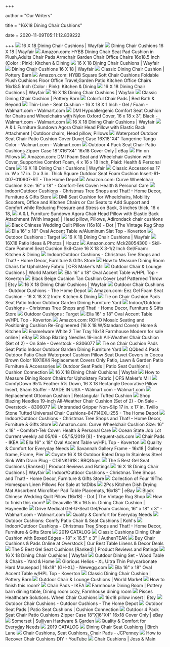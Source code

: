 +++
        
author = "Our Writers"
        
title = "16X18 Dining Chair Cushions"
        
date = 2020-11-09T05:11:12.839222
        
+++
[ ![](https://secure.img1-fg.wfcdn.com/im/27874167/resize-h160-w160%5Ecompr-r85/1080/10801970/Aeroome+Indoor/Outdoor+Dining+Chair+Cushion+%2528Set+of+2%2529.jpg)](https://secure.img1-fg.wfcdn.com/im/27874167/resize-h160-w160%5Ecompr-r85/1080/10801970/Aeroome+Indoor/Outdoor+Dining+Chair+Cushion+%2528Set+of+2%2529.jpg) 16 X 18 Dining Chair Cushions | Wayfair
[ ![](https://secure.img1-fg.wfcdn.com/im/75185949/resize-h310-w310%5Ecompr-r85/8829/88292689/trellis-non-slip-indoor-dining-chair-cushion-set-of-2.jpg)](https://secure.img1-fg.wfcdn.com/im/75185949/resize-h310-w310%5Ecompr-r85/8829/88292689/trellis-non-slip-indoor-dining-chair-cushion-set-of-2.jpg) Dining Chair Cushions 16 X 18 | Wayfair
[ ![](https://images-na.ssl-images-amazon.com/images/I/71DxtdlAjvL._AC_SX522_.jpg)](https://images-na.ssl-images-amazon.com/images/I/71DxtdlAjvL._AC_SX522_.jpg) Amazon.com: HYBB Dining Chair Seat Pad Cushion in Plush,Adults Chair Pads  Armchair Garden Chair Office Chairs 16x18.5 Inch (Color : Pink): Kitchen &  Dining
[ ![](https://secure.img1-fg.wfcdn.com/im/34513965/resize-h160-w160%5Ecompr-r85/1169/116920676/Mccay+Outdoor+Dining+Chair+Cushion+%2528Set+of+2%2529.jpg)](https://secure.img1-fg.wfcdn.com/im/34513965/resize-h160-w160%5Ecompr-r85/1169/116920676/Mccay+Outdoor+Dining+Chair+Cushion+%2528Set+of+2%2529.jpg) 16 X 18 Dining Chair Cushions | Wayfair
[ ![](https://secure.img1-fg.wfcdn.com/im/78041385/resize-h310-w310%5Ecompr-r85/1247/124751462/buffalo-indoor-dining-chair-cushion-set-of-6.jpg)](https://secure.img1-fg.wfcdn.com/im/78041385/resize-h310-w310%5Ecompr-r85/1247/124751462/buffalo-indoor-dining-chair-cushion-set-of-6.jpg) Dining Chair Cushions 16 X 18 | Wayfair
[ ![](https://assets.pbimgs.com/pbimgs/rk/images/dp/wcm/202034/0654/classic-dining-chair-cushion-c.jpg)](https://assets.pbimgs.com/pbimgs/rk/images/dp/wcm/202034/0654/classic-dining-chair-cushion-c.jpg) Classic Dining Chair Cushion | Pottery Barn
[ ![](https://images-na.ssl-images-amazon.com/images/I/71NDGSPTHPL._AC_SX522_.jpg)](https://images-na.ssl-images-amazon.com/images/I/71NDGSPTHPL._AC_SX522_.jpg) Amazon.com: HYBB Square Soft Chair Cushions Foldable Plush Cushions Floor  Office Travel,Garden Patio Kitchen Office Chairs 16x18.5 Inch (Color :  Pink): Kitchen & Dining
[ ![](https://secure.img1-fg.wfcdn.com/im/32482024/resize-h310-w310%5Ecompr-r85/6825/68257180/premium-indooroutdoor-dining-chair-cushion-set-of-2.jpg)](https://secure.img1-fg.wfcdn.com/im/32482024/resize-h310-w310%5Ecompr-r85/6825/68257180/premium-indooroutdoor-dining-chair-cushion-set-of-2.jpg) 16 X 18 Dining Chair Cushions | Wayfair
[ ![](https://secure.img1-fg.wfcdn.com/im/03761641/resize-h310-w310%5Ecompr-r85/1080/10801970/aeroome-indooroutdoor-dining-chair-cushion-set-of-2.jpg)](https://secure.img1-fg.wfcdn.com/im/03761641/resize-h310-w310%5Ecompr-r85/1080/10801970/aeroome-indooroutdoor-dining-chair-cushion-set-of-2.jpg) 16 X 18 Dining Chair Cushions | Wayfair
[ ![](https://assets.pbimgs.com/pbimgs/rk/images/dp/wcm/202034/0688/classic-dining-chair-cushion-c.jpg)](https://assets.pbimgs.com/pbimgs/rk/images/dp/wcm/202034/0688/classic-dining-chair-cushion-c.jpg) Classic Dining Chair Cushion | Pottery Barn
[ ![](https://b3h2.scene7.com/is/image/BedBathandBeyond/18414817992716p?$imagePLP$&wid=256&hei=256)](https://b3h2.scene7.com/is/image/BedBathandBeyond/18414817992716p?$imagePLP$&wid=256&hei=256) Colorful Chair Pads | Bed Bath & Beyond
[ ![](https://i5.walmartimages.com/asr/48b2e25b-d539-47ec-8dba-74c43176e516_1.4f81a36ff62db9bbf3d2ebcbe6a37e52.jpeg?odnWidth=450&odnHeight=450&odnBg=ffffff)](https://i5.walmartimages.com/asr/48b2e25b-d539-47ec-8dba-74c43176e516_1.4f81a36ff62db9bbf3d2ebcbe6a37e52.jpeg?odnWidth=450&odnHeight=450&odnBg=ffffff) Thin-Line - Seat Cushion - 16 X 18 X 1 Inch - Gel / Foam - Walmart.com -  Walmart.com
[ ![](https://i5.walmartimages.com/asr/722ddd26-ed63-4a4c-abf4-8881d914f44f_1.2a5e028ac1c9034a2a47b2872429fb3e.jpeg)](https://i5.walmartimages.com/asr/722ddd26-ed63-4a4c-abf4-8881d914f44f_1.2a5e028ac1c9034a2a47b2872429fb3e.jpeg) DMI Hypoallergenic Comfort Seat Cushion for Chairs and Wheelchairs with  Nylon Oxford Cover, 16 x 18 x 3", Black - Walmart.com - Walmart.com
[ ![](https://secure.img1-fg.wfcdn.com/im/10665871/resize-h160-w160%5Ecompr-r85/1154/115400775/Indoor+Dining+Chair+Cushion.jpg)](https://secure.img1-fg.wfcdn.com/im/10665871/resize-h160-w160%5Ecompr-r85/1154/115400775/Indoor+Dining+Chair+Cushion.jpg) 16 X 18 Dining Chair Cushions | Wayfair
[ ![](https://i.pinimg.com/originals/47/00/2c/47002c4ae222a89af2ef0437843ca537.jpg)](https://i.pinimg.com/originals/47/00/2c/47002c4ae222a89af2ef0437843ca537.jpg) A & L Furniture Sundown Agora Chair Head Pillow with Elastic Back  Attachment | Outdoor chairs, Head pillow, Pillows
[ ![](https://i5.walmartimages.com/asr/737bd0ad-6d21-4a60-8029-f91b9c6cc16f_1.90278d525df5002d1e2306c168558dae.jpeg?odnWidth=612&odnHeight=612&odnBg=ffffff)](https://i5.walmartimages.com/asr/737bd0ad-6d21-4a60-8029-f91b9c6cc16f_1.90278d525df5002d1e2306c168558dae.jpeg?odnWidth=612&odnHeight=612&odnBg=ffffff) Waterproof Outdoor Seat Chair Patio Cushion Cover Duvet Case 16X18"X4"  Tangerine Tango Color - Walmart.com - Walmart.com
[ ![](https://i.ebayimg.com/images/g/O6YAAOSwcD5c4aWc/s-l300.jpg)](https://i.ebayimg.com/images/g/O6YAAOSwcD5c4aWc/s-l300.jpg) Outdoor 4 Pack Seat Chair Patio Cushions Zipper Case 18"X16"X4" 16x18 Cover  Only | eBay
[ ![](https://i.pinimg.com/originals/3f/64/69/3f64697e6e92866c178bcc8108309fdf.jpg)](https://i.pinimg.com/originals/3f/64/69/3f64697e6e92866c178bcc8108309fdf.jpg) Pin on Pillows
[ ![](https://images-na.ssl-images-amazon.com/images/I/91fejNnKoOL._AC_SX425_.jpg)](https://images-na.ssl-images-amazon.com/images/I/91fejNnKoOL._AC_SX425_.jpg) Amazon.com: DMI Foam Seat and Wheelchair Cushion with Cover, Supportive  Comfort Foam, 4 x 16 x 18 Inch, Plaid: Health & Personal Care
[ ![](https://secure.img1-fg.wfcdn.com/im/19213392/resize-h160-w160%5Ecompr-r85/5157/51571200/Pretty+Witty+Reef+Indoor/Outdoor+Dining+Chair+Cushion+%2528Set+of+2%2529.jpg)](https://secure.img1-fg.wfcdn.com/im/19213392/resize-h160-w160%5Ecompr-r85/5157/51571200/Pretty+Witty+Reef+Indoor/Outdoor+Dining+Chair+Cushion+%2528Set+of+2%2529.jpg) 16 X 18 Dining Chair Cushions | Wayfair
[ ![](https://images.homedepot-static.com/productImages/a3ddc426-5537-4834-880e-abf1e2f6fa03/svn/classic-accessories-outdoor-dining-chair-cushions-61-007-010907-rt-77_600.jpg)](https://images.homedepot-static.com/productImages/a3ddc426-5537-4834-880e-abf1e2f6fa03/svn/classic-accessories-outdoor-dining-chair-cushions-61-007-010907-rt-77_600.jpg) Classic Accessories 17 in. W x 17 in. D x 3 in. Thick Square Outdoor Seat  Foam Cushion Insert-61-007-010907-RT - The Home Depot
[ ![](https://images-na.ssl-images-amazon.com/images/I/31mdEitJoUL._AC_SX425_.jpg)](https://images-na.ssl-images-amazon.com/images/I/31mdEitJoUL._AC_SX425_.jpg) Amazon.com: Curve Wheelchair Cushion Size: 16" x 18" - Comfort-Tek Cover:  Health & Personal Care
[ ![](https://cdn-tp3.mozu.com/24484-m1/cms/files/0f96340e-b20d-4d3e-bf24-414205f8e1af)](https://cdn-tp3.mozu.com/24484-m1/cms/files/0f96340e-b20d-4d3e-bf24-414205f8e1af) Indoor/Outdoor Cushions - Christmas Tree Shops and That! - Home Decor,  Furniture & Gifts Store
[ ![](https://i5.walmartimages.com/asr/24af7852-f6cc-4907-9c4f-a140050e142f_3.1b7a9792366a392fdb0a7515a84086ec.jpeg)](https://i5.walmartimages.com/asr/24af7852-f6cc-4907-9c4f-a140050e142f_3.1b7a9792366a392fdb0a7515a84086ec.jpeg) DMI Seat Cushion for Wheelchairs, Mobility Scooters, Office and Kitchen  Chairs or Car Seats to Add Support and Comfort while Reducing Pressure and  Stress on Back, 3 inches thick, 16 x 18,
[ ![](https://i.pinimg.com/originals/de/28/c6/de28c63eefc517c0e1189ab4087dc613.jpg)](https://i.pinimg.com/originals/de/28/c6/de28c63eefc517c0e1189ab4087dc613.jpg) A & L Furniture Sundown Agora Chair Head Pillow with Elastic Back  Attachment (With images) | Head pillow, Pillows, Adirondack chair cushions
[ ![](https://31tv5f2tcb283pr46g1bmsf3-wpengine.netdna-ssl.com/wp-content/uploads/2020/09/184A9986.jpg)](https://31tv5f2tcb283pr46g1bmsf3-wpengine.netdna-ssl.com/wp-content/uploads/2020/09/184A9986.jpg) Black Chinese Wedding Quilt Pillow (16x18) - Dot | The Vintage Rug Shop
[ ![](http://www.koverton.com/wp-content/uploads/2018/04/Ella-Side-Table-Textured-White_IMG_8094-.jpg)](http://www.koverton.com/wp-content/uploads/2018/04/Ella-Side-Table-Textured-White_IMG_8094-.jpg) Ella 16" x 18" Oval Accent Table w/Aluminum Slat Top - Koverton
[ ![](https://target.scene7.com/is/image/Target/5xtox-outdoor-cushions-QUIVER-190408-1554760729016)](https://target.scene7.com/is/image/Target/5xtox-outdoor-cushions-QUIVER-190408-1554760729016) Outdoor Cushions : Target
[ ![](https://secure.img1-fg.wfcdn.com/im/18806798/resize-h240-w240%5Ecompr-r85/5063/50634515/default_name.jpg)](https://secure.img1-fg.wfcdn.com/im/18806798/resize-h240-w240%5Ecompr-r85/5063/50634515/default_name.jpg) 16 X 18 Dining Chair Cushions | Wayfair
[ ![](https://st.hzcdn.com/fimgs/pictures/patios/peak-season-pretty-pictures-outdoor-accents-peak-season-inc-img~6e31ef540649fa04_2052-1-f937c0e-w312-h312-b0-p0.jpg)](https://st.hzcdn.com/fimgs/pictures/patios/peak-season-pretty-pictures-outdoor-accents-peak-season-inc-img~6e31ef540649fa04_2052-1-f937c0e-w312-h312-b0-p0.jpg) 16X18 Patio Ideas & Photos | Houzz
[ ![](https://images-na.ssl-images-amazon.com/images/I/61zvsUVj2gL._AC_SX522_.jpg)](https://images-na.ssl-images-amazon.com/images/I/61zvsUVj2gL._AC_SX522_.jpg) Amazon.com: Mck28054300 - Skil-Care Pommel Seat Cushion Skil-Care 16 X 18 X  3-1/2 Inch Gel/Foam: Kitchen & Dining
[ ![](https://cdn-tp3.mozu.com/24484-m1/cms/files/4a14dcac-e263-45f8-bfbe-732db4608f68)](https://cdn-tp3.mozu.com/24484-m1/cms/files/4a14dcac-e263-45f8-bfbe-732db4608f68) Indoor/Outdoor Cushions - Christmas Tree Shops and That! - Home Decor,  Furniture & Gifts Store
[ ![](https://www.onlinefabricstore.net/ofssilo/wp-content/uploads/2016/08/measuring-dining-room-chairs-for-upholstery-fabric.jpg)](https://www.onlinefabricstore.net/ofssilo/wp-content/uploads/2016/08/measuring-dining-room-chairs-for-upholstery-fabric.jpg) How to Measure Dining Room Chairs for Upholstery Fabric | OFS Maker's Mill
[ ![](https://ii3.worldmarket.com/fcgi-bin/iipsrv.fcgi?FIF=/images/worldmarket/source/91852_XXX_v1.tif&qlt=50&wid=392&cvt=jpeg)](https://ii3.worldmarket.com/fcgi-bin/iipsrv.fcgi?FIF=/images/worldmarket/source/91852_XXX_v1.tif&qlt=50&wid=392&cvt=jpeg) Outdoor Chair & Lounge Cushions | World Market
[ ![](http://www.koverton.com/wp-content/uploads/2018/04/Ella-16x18-Oval-Side-Table-with-HPL-Top-Mineral-Bronze_IMG_8039-.jpg)](http://www.koverton.com/wp-content/uploads/2018/04/Ella-16x18-Oval-Side-Table-with-HPL-Top-Mineral-Bronze_IMG_8039-.jpg) Ella 16" x 18" Oval Accent Table w/HPL Top - Koverton
[ ![](https://i.etsystatic.com/9939328/r/il/8a71f4/1717530244/il_570xN.1717530244_6d5c.jpg)](https://i.etsystatic.com/9939328/r/il/8a71f4/1717530244/il_570xN.1717530244_6d5c.jpg) Black Beige Cushion Tan Cushion Cover Leaf Patterned Throw | Etsy
[ ![](https://secure.img1-fg.wfcdn.com/im/77502027/resize-h160-w160%5Ecompr-r85/9000/90008506/Indoor+Dining+Chair+Cushion.jpg)](https://secure.img1-fg.wfcdn.com/im/77502027/resize-h160-w160%5Ecompr-r85/9000/90008506/Indoor+Dining+Chair+Cushion.jpg) 16 X 18 Dining Chair Cushions | Wayfair
[ ![](https://images.homedepot-static.com/productImages/b2eb8415-ea98-4187-b11e-872a1adbe79d/svn/hampton-bay-lounge-chair-cushions-89-22301-64_400.jpg)](https://images.homedepot-static.com/productImages/b2eb8415-ea98-4187-b11e-872a1adbe79d/svn/hampton-bay-lounge-chair-cushions-89-22301-64_400.jpg) Outdoor Chair Cushions - Outdoor Cushions - The Home Depot
[ ![](https://m.media-amazon.com/images/I/21sBK8CfBkL._AC_UY218_.jpg)](https://m.media-amazon.com/images/I/21sBK8CfBkL._AC_UY218_.jpg) Amazon.com: Eez Gel Foam Seat Cushion - 16 X 18 X 2 Inch: Kitchen & Dining
[ ![](https://www.picclickimg.com/d/l400/pict/163805030913_/Tie-on-Chair-Cushion-Pads-Seat-Patio-Indoor.jpg)](https://www.picclickimg.com/d/l400/pict/163805030913_/Tie-on-Chair-Cushion-Pads-Seat-Patio-Indoor.jpg) Tie on Chair Cushion Pads Seat Patio Indoor Outdoor Garden Dining Furniture  Yard
[ ![](https://cdn-tp3.mozu.com/24484-m1/cms/files/4fff3e22-866e-42c9-af67-71b5c44326de)](https://cdn-tp3.mozu.com/24484-m1/cms/files/4fff3e22-866e-42c9-af67-71b5c44326de) Indoor/Outdoor Cushions - Christmas Tree Shops and That! - Home Decor,  Furniture & Gifts Store
[ ![](https://target.scene7.com/is/image/Target/OutdoorTuftedCushions_CB210654-191220_1576870498850?wid=315&hei=315&qlt=60&fmt=pjpeg)](https://target.scene7.com/is/image/Target/OutdoorTuftedCushions_CB210654-191220_1576870498850?wid=315&hei=315&qlt=60&fmt=pjpeg) Outdoor Cushions : Target
[ ![](http://www.koverton.com/wp-content/uploads/2018/04/Ella-Side-Table-with-HPL-Top-Mineral-Bronze_IMG_8027-.jpg)](http://www.koverton.com/wp-content/uploads/2018/04/Ella-Side-Table-with-HPL-Top-Mineral-Bronze_IMG_8027-.jpg) Ella 16" x 18" Oval Accent Table w/HPL Top - Koverton
[ ![](https://m.media-amazon.com/images/I/71Q4fJ5m7sL._AC_SS350_.jpg)](https://m.media-amazon.com/images/I/71Q4fJ5m7sL._AC_SS350_.jpg) Amazon.com: ROHO Mosaic Seating and Positioning Cushion Re-Engineered (16 X  18 W/Standard Cover): Home & Kitchen
[ ![](https://i.ebayimg.com/images/g/IF8AAOSwwH5fRl9b/s-l1600.jpg)](https://i.ebayimg.com/images/g/IF8AAOSwwH5fRl9b/s-l1600.jpg) Enamelware White 2 Tier Tray 16x18 Farmhouse Modern for sale online | eBay
[ ![](https://ak1.ostkcdn.com/images/products/8306077/Blazing-Needles-19-inch-All-Weather-Chair-Cushion-Set-of-2-cce2d0f0-2610-4abd-8ff2-92d29d6233a0_600.jpg?impolicy=medium)](https://ak1.ostkcdn.com/images/products/8306077/Blazing-Needles-19-inch-All-Weather-Chair-Cushion-Set-of-2-cce2d0f0-2610-4abd-8ff2-92d29d6233a0_600.jpg?impolicy=medium) Shop Blazing Needles 19-inch All-Weather Chair Cushion (Set of 2) - On Sale  - Overstock - 8306077
[ ![](https://images-na.ssl-images-amazon.com/images/I/51EygyCKY1L._SX425_.jpg)](https://images-na.ssl-images-amazon.com/images/I/51EygyCKY1L._SX425_.jpg) Tie on Chair Cushion Pads Seat Patio Indoor Outdoor Garden Dining Furniture  Yard
[ ![](https://images-na.ssl-images-amazon.com/images/I/51CXxxxHryL.jpg)](https://images-na.ssl-images-amazon.com/images/I/51CXxxxHryL.jpg) QQbed 4 Pack Outdoor Patio Chair Waterproof Cushion Pillow Seat Duvet  Covers in Cocoa Brown Color 18X16X4 Replacement Covers Only Patio, Lawn &  Garden Patio Furniture & Accessories
[ ![](https://www.cushionconnection.com/media/catalog/product/cache/1/small_image/300x/9df78eab33525d08d6e5fb8d27136e95/4/8/483-3393.jpg)](https://www.cushionconnection.com/media/catalog/product/cache/1/small_image/300x/9df78eab33525d08d6e5fb8d27136e95/4/8/483-3393.jpg) Outdoor Seat Pads | Patio Seat Cushions | Cushion Connection
[ ![](https://secure.img1-fg.wfcdn.com/im/19490222/resize-h160-w160%5Ecompr-r85/6470/6470165/Indoor/Outdoor+Dining+Chair+Cushion+%2528Set+of+2%2529.jpg)](https://secure.img1-fg.wfcdn.com/im/19490222/resize-h160-w160%5Ecompr-r85/6470/6470165/Indoor/Outdoor+Dining+Chair+Cushion+%2528Set+of+2%2529.jpg) 16 X 18 Dining Chair Cushions | Wayfair
[ ![](https://www.onlinefabricstore.net/ofssilo/wp-content/uploads/2016/07/measuring-dining-room-chairs-for-upholstery-fabric-1080.jpg)](https://www.onlinefabricstore.net/ofssilo/wp-content/uploads/2016/07/measuring-dining-room-chairs-for-upholstery-fabric-1080.jpg) How to Measure Dining Room Chairs for Upholstery Fabric | OFS Maker's Mill
[ ![](https://i5.walmartimages.com/asr/c8a6da65-c57b-48c0-892a-19c0a6f5d8da_1.f1687a36ba162dd9c9b8a0b814f0e137.jpeg?odnWidth=612&odnHeight=612&odnBg=ffffff)](https://i5.walmartimages.com/asr/c8a6da65-c57b-48c0-892a-19c0a6f5d8da_1.f1687a36ba162dd9c9b8a0b814f0e137.jpeg?odnWidth=612&odnHeight=612&odnBg=ffffff) ComfyDown 95% Feather 5% Down, 16 X 18 Rectangle Decorative Pillow Insert,  Sham Stuffer - MADE IN USA - Walmart.com - Walmart.com
[ ![](https://www.wickerliving.com/images/D/jt140009-cushion.jpg)](https://www.wickerliving.com/images/D/jt140009-cushion.jpg) Replacement Ottoman Cushion | Rectangular Tufted Cushion
[ ![](https://ak1.ostkcdn.com/images/products/8306077/Blazing-Needles-19-inch-All-Weather-Chair-Cushion-Set-of-2-aa98dc26-d138-4a33-8190-f7a28106c4dc_600.jpg?impolicy=medium)](https://ak1.ostkcdn.com/images/products/8306077/Blazing-Needles-19-inch-All-Weather-Chair-Cushion-Set-of-2-aa98dc26-d138-4a33-8190-f7a28106c4dc_600.jpg?impolicy=medium) Shop Blazing Needles 19-inch All-Weather Chair Cushion (Set of 2) - On Sale  - Overstock - 8306077
[ ![](https://images.homedepot-static.com/productImages/1fed3ba5-570c-4c57-b427-49dbfa70ac1a/svn/stone-chair-seats-cushions-847140xl-255-64_1000.jpg)](https://images.homedepot-static.com/productImages/1fed3ba5-570c-4c57-b427-49dbfa70ac1a/svn/stone-chair-seats-cushions-847140xl-255-64_1000.jpg) Unbranded Gripper Non-Slip 17 in. x 17 in. Twillo Stone Tufted Universal Chair  Cushions-847140XL-255 - The Home Depot
[ ![](https://cdn-tp3.mozu.com/24484-m1/cms/files/5745d035-050c-4a7d-b77d-b1f7ab6e7a9f)](https://cdn-tp3.mozu.com/24484-m1/cms/files/5745d035-050c-4a7d-b77d-b1f7ab6e7a9f) Indoor/Outdoor Cushions - Christmas Tree Shops and That! - Home Decor,  Furniture & Gifts Store
[ ![](https://images-na.ssl-images-amazon.com/images/I/31mdEitJoUL._AC_UL600_SR600,600_.jpg)](https://images-na.ssl-images-amazon.com/images/I/31mdEitJoUL._AC_UL600_SR600,600_.jpg) Amazon.com: Curve Wheelchair Cushion Size: 16" x 18" - Comfort-Tek Cover:  Health & Personal Care
[ ![](https://static.frequent-ads.com/image/item/ocean-state-job-lot/29136/img008.jpg)](https://static.frequent-ads.com/image/item/ocean-state-job-lot/29136/img008.jpg) Ocean State Job Lot Current weekly ad 05/09 - 05/15/2019 [8] -  frequent-ads.com
[ ![](https://www.ikea.com/us/en/images/products/malinda-chair-pad-light-beige__0143188_PE302771_S5.JPG?f=xxs)](https://www.ikea.com/us/en/images/products/malinda-chair-pad-light-beige__0143188_PE302771_S5.JPG?f=xxs) Chair Pads - IKEA
[ ![](http://www.koverton.com/wp-content/uploads/2018/04/Ella-Side-Table-with-HPL-Top-Textured-White_IMG_8043-.jpg)](http://www.koverton.com/wp-content/uploads/2018/04/Ella-Side-Table-with-HPL-Top-Textured-White_IMG_8043-.jpg) Ella 16" x 18" Oval Accent Table w/HPL Top - Koverton
[ ![](x-raw-image:///498b1ee8e278f40370e21e86eaaa7b0ff2b4069bb7685fd876f4815a5100d9f9)](x-raw-image:///498b1ee8e278f40370e21e86eaaa7b0ff2b4069bb7685fd876f4815a5100d9f9) Quality & Comfort for Everyday Needs
[ ![](https://i.pinimg.com/originals/e5/b2/8a/e5b28aba81f269b2bff337a815c0902d.jpg)](https://i.pinimg.com/originals/e5/b2/8a/e5b28aba81f269b2bff337a815c0902d.jpg) Savannah Gallery Frame - 16x18 | Gallery frame, Frame, Pier
[ ![](https://cdn.shocho.co/sc-image/e/2/9/7/e2971c41af3c9b39d088b69471a3e044.jpg)](https://cdn.shocho.co/sc-image/e/2/9/7/e2971c41af3c9b39d088b69471a3e044.jpg) Coyote 16 X 18 Outdoor Rated Drop In Stainless Steel Sink With Drain Plug -  C1SINK1618 : BBQGuys
[ ![](https://www.top5reviewed.com/wp-content/uploads/2015/12/Gel-Seat-Cushions-220x220.png)](https://www.top5reviewed.com/wp-content/uploads/2015/12/Gel-Seat-Cushions-220x220.png) The 5 Best Gel Seat Cushions [Ranked] | Product Reviews and Ratings
[ ![](https://secure.img1-fg.wfcdn.com/im/20913287/resize-h160-w160%5Ecompr-r85/5012/50127386/Polyester+Classic+Indoor/Outdoor+Dining+Chair+Cushion.jpg)](https://secure.img1-fg.wfcdn.com/im/20913287/resize-h160-w160%5Ecompr-r85/5012/50127386/Polyester+Classic+Indoor/Outdoor+Dining+Chair+Cushion.jpg) 16 X 18 Dining Chair Cushions | Wayfair
[ ![](https://cdn-tp3.mozu.com/24484-m1/cms/files/19c10c1c-9664-46f3-9789-dfd452f0ccbf)](https://cdn-tp3.mozu.com/24484-m1/cms/files/19c10c1c-9664-46f3-9789-dfd452f0ccbf) Indoor/Outdoor Cushions - Christmas Tree Shops and That! - Home Decor,  Furniture & Gifts Store
[ ![](https://a.1stdibscdn.com/collection-of-four-19thc-homespun-linen-pillows-for-sale-picture-2/f_7971/f_207520921601160951307/IMG_9005_master.JPG?width=768)](https://a.1stdibscdn.com/collection-of-four-19thc-homespun-linen-pillows-for-sale-picture-2/f_7971/f_207520921601160951307/IMG_9005_master.JPG?width=768) Collection of Four 19Thc Homespun Linen Pillows For Sale at 1stDibs
[ ![](https://i.ebayimg.com/images/g/ixAAAOSwJVJejKQX/s-l400.jpg)](https://i.ebayimg.com/images/g/ixAAAOSwJVJejKQX/s-l400.jpg) 2Pcs Kitchen Dish Drying Mat Absorbent Microfiber Pad Table Placemats, 16x18''  | eBay
[ ![](https://31tv5f2tcb283pr46g1bmsf3-wpengine.netdna-ssl.com/wp-content/uploads/2020/08/184A9987.jpg)](https://31tv5f2tcb283pr46g1bmsf3-wpengine.netdna-ssl.com/wp-content/uploads/2020/08/184A9987.jpg) Black Chinese Wedding Quilt Pillow (16x18) - Dot | The Vintage Rug Shop
[ ![](https://st.hzcdn.com/fimgs/eab2a1b10f31ab54_0649-w500-h375-b0-p0--.jpg)](https://st.hzcdn.com/fimgs/eab2a1b10f31ab54_0649-w500-h375-b0-p0--.jpg) How to finish this room?
[ ![](https://content.haycdn.com/mgen/master:ALZ416.jpg)](https://content.haycdn.com/mgen/master:ALZ416.jpg) Deauville 18 x 16.5 in. Dining Chair Cushion | Hayneedle
[ ![](https://i5.walmartimages.com/asr/3072adde-49cb-4a7d-a2e8-0a3a7c6e37b0_2.2fa461dc63405c61d02e023d95e22e0f.jpeg?odnWidth=612&odnHeight=612&odnBg=ffffff)](https://i5.walmartimages.com/asr/3072adde-49cb-4a7d-a2e8-0a3a7c6e37b0_2.2fa461dc63405c61d02e023d95e22e0f.jpeg?odnWidth=612&odnHeight=612&odnBg=ffffff) Drive Medical Gel-U-Seat Gel/Foam Cushion, 16" x 18" x 3" - Walmart.com -  Walmart.com
[ ![](x-raw-image:///cf3e9fdabb66ed1e3f8596d161c73ee09553aa9058754212b26cc0ff3c3bb13b)](x-raw-image:///cf3e9fdabb66ed1e3f8596d161c73ee09553aa9058754212b26cc0ff3c3bb13b) Quality & Comfort for Everyday Needs
[ ![](https://media.kohlsimg.com/is/image/kohls/1756750_Stone?wid=240&hei=240&op_sharpen=1)](https://media.kohlsimg.com/is/image/kohls/1756750_Stone?wid=240&hei=240&op_sharpen=1) Outdoor Cushions: Comfy Patio Chair & Seat Cushions | Kohl's
[ ![](https://cdn-tp3.mozu.com/24484-m1/cms/files/d0e82c01-7c16-4072-a1ce-c5a033efbe14)](https://cdn-tp3.mozu.com/24484-m1/cms/files/d0e82c01-7c16-4072-a1ce-c5a033efbe14) Indoor/Outdoor Cushions - Christmas Tree Shops and That! - Home Decor,  Furniture & Gifts Store
[ ![](x-raw-image:///0441e5c93c9b70c983a953f5d6abce34e79d9a88b76b3ff761d9247debb01bd6)](x-raw-image:///0441e5c93c9b70c983a953f5d6abce34e79d9a88b76b3ff761d9247debb01bd6) 2019 CATALOG
[ ![](https://cdn11.bigcommerce.com/s-r14v4z7cjw/images/stencil/1024x1024/products/1369/46764/C-55W3__00423.1509985574.jpg?c=2)](https://cdn11.bigcommerce.com/s-r14v4z7cjw/images/stencil/1024x1024/products/1369/46764/C-55W3__00423.1509985574.jpg?c=2) Classic Cushions Dining Chair Cushion with Boxed Edges - 18" x 16.5" x 3" |  AuthenTEAK
[ ![](https://ak1.ostkcdn.com/images/products/29008405/Foxhall-Tufted-Velvet-Dining-Chair-Cushions-Set-of-4-by-Christopher-Knight-Home-048a4f8d-aa51-4d6e-a5ab-bf8471e32501_1000.jpg?imwidth=200&impolicy=medium)](https://ak1.ostkcdn.com/images/products/29008405/Foxhall-Tufted-Velvet-Dining-Chair-Cushions-Set-of-4-by-Christopher-Knight-Home-048a4f8d-aa51-4d6e-a5ab-bf8471e32501_1000.jpg?imwidth=200&impolicy=medium) Buy Chair Cushions & Pads Online at Overstock | Our Best Table Linens &  Decor Deals
[ ![](https://www.top5reviewed.com/wp-content/uploads/2015/12/41fFiqtHagL.jpg)](https://www.top5reviewed.com/wp-content/uploads/2015/12/41fFiqtHagL.jpg) The 5 Best Gel Seat Cushions [Ranked] | Product Reviews and Ratings
[ ![](https://secure.img1-fg.wfcdn.com/im/71364103/resize-h160-w160%5Ecompr-r85/8420/84205782/Hinkson+Indoor/Outdoor+Sunbrella+Dining+Chair+Cushion.jpg)](https://secure.img1-fg.wfcdn.com/im/71364103/resize-h160-w160%5Ecompr-r85/8420/84205782/Hinkson+Indoor/Outdoor+Sunbrella+Dining+Chair+Cushion.jpg) 16 X 18 Dining Chair Cushions | Wayfair
[ ![](https://www.yardandhome.com/-/media/YardAndHomeV1/Lawn-and-Garden/Garden-Planters/5873-W-Valencia-16x18-White-main.jpg)](https://www.yardandhome.com/-/media/YardAndHomeV1/Lawn-and-Garden/Garden-Planters/5873-W-Valencia-16x18-White-main.jpg) Outdoor Dining Set - Wood Table & Chairs - Yard & Home
[ ![](https://c1.neweggimages.com/ProductImageCompressAll300/A17P_1_202001041787275052.jpg)](https://c1.neweggimages.com/ProductImageCompressAll300/A17P_1_202001041787275052.jpg) Glorious Helios - XL Ultra Thin Polycarbonate Hard Mousepad | 16x18"  (GH-XL) - Newegg.com
[ ![](http://www.koverton.com/wp-content/uploads/2018/04/Ella-Side-Table-with-HPL-Top-Textured-White_IMG_8026-.jpg)](http://www.koverton.com/wp-content/uploads/2018/04/Ella-Side-Table-with-HPL-Top-Textured-White_IMG_8026-.jpg) Ella 16" x 18" Oval Accent Table w/HPL Top - Koverton
[ ![](https://assets.pbimgs.com/pbimgs/rk/images/dp/wcm/202034/0293/classic-dining-chair-cushion-c.jpg)](https://assets.pbimgs.com/pbimgs/rk/images/dp/wcm/202034/0293/classic-dining-chair-cushion-c.jpg) Classic Dining Chair Cushion | Pottery Barn
[ ![](https://ii.worldmarket.com/fcgi-bin/iipsrv.fcgi?FIF=/images/worldmarket/source/91847_XXX_v1.tif&qlt=50&wid=392&cvt=jpeg)](https://ii.worldmarket.com/fcgi-bin/iipsrv.fcgi?FIF=/images/worldmarket/source/91847_XXX_v1.tif&qlt=50&wid=392&cvt=jpeg) Outdoor Chair & Lounge Cushions | World Market
[ ![](https://st.hzcdn.com/fimgs/cf129c120f31ab4c_0641-w500-h375-b0-p0--.jpg)](https://st.hzcdn.com/fimgs/cf129c120f31ab4c_0641-w500-h375-b0-p0--.jpg) How to finish this room?
[ ![](https://www.ikea.com/us/en/images/products/omtaenksam-chair-pad-orrsta-light-gray__0560193_PE662246_S5.JPG?f=xxs)](https://www.ikea.com/us/en/images/products/omtaenksam-chair-pad-orrsta-light-gray__0560193_PE662246_S5.JPG?f=xxs) Chair Pads - IKEA
[ ![](https://i.pinimg.com/originals/b1/40/d0/b140d0420004c35baf8f2a65d9d0b97d.jpg)](https://i.pinimg.com/originals/b1/40/d0/b140d0420004c35baf8f2a65d9d0b97d.jpg) Farmhouse Dining Room | Pottery barn dining table, Dining room cozy,  Farmhouse dining room
[ ![](https://www.pisceshealth.com/content/images/thumbs/0536711_molnlycke-seat-cushion_415.jpeg)](https://www.pisceshealth.com/content/images/thumbs/0536711_molnlycke-seat-cushion_415.jpeg) Pisces Healthcare Solutions. Wheel Chair Cushions
[ ![](https://i.etsystatic.com/8217821/d/il/073086/776099236/il_340x270.776099236_id2g.jpg?version=0)](https://i.etsystatic.com/8217821/d/il/073086/776099236/il_340x270.776099236_id2g.jpg?version=0) 16x18 pillow insert | Etsy
[ ![](https://images.homedepot-static.com/productImages/183b31e9-ee3f-4af5-b40f-c226cdae89ab/svn/arden-selections-lounge-chair-cushions-xk04297b-d9z1-64_400.jpg)](https://images.homedepot-static.com/productImages/183b31e9-ee3f-4af5-b40f-c226cdae89ab/svn/arden-selections-lounge-chair-cushions-xk04297b-d9z1-64_400.jpg) Outdoor Chair Cushions - Outdoor Cushions - The Home Depot
[ ![](https://www.cushionconnection.com/media/catalog/product/cache/1/small_image/300x/9df78eab33525d08d6e5fb8d27136e95/2/8/2801-3040.jpg)](https://www.cushionconnection.com/media/catalog/product/cache/1/small_image/300x/9df78eab33525d08d6e5fb8d27136e95/2/8/2801-3040.jpg) Outdoor Seat Pads | Patio Seat Cushions | Cushion Connection
[ ![](https://cdn.shopify.com/s/files/1/1458/8562/files/brown318x16.jpg?92)](https://cdn.shopify.com/s/files/1/1458/8562/files/brown318x16.jpg?92) Outdoor 4 Pack Seat Chair Patio Cushions Zipper Case 18"X16"X4" 16x18 Cover  Only | eBay
[ ![](https://sullivanhardware.com/wp-content/uploads/2018/07/Hanmint-Somerset-Club-Swivel-Rocker-_-Cushion-45.jpg)](https://sullivanhardware.com/wp-content/uploads/2018/07/Hanmint-Somerset-Club-Swivel-Rocker-_-Cushion-45.jpg) Somerset | Sullivan Hardware & Garden
[ ![](x-raw-image:///4a59960d461769f2e43d5c7f8ac2f53d13fabfe2f7a4686dad8a763117fdceaf)](x-raw-image:///4a59960d461769f2e43d5c7f8ac2f53d13fabfe2f7a4686dad8a763117fdceaf) Quality & Comfort for Everyday Needs
[ ![](x-raw-image:///3f8f72ed40fc751a48da71b008093f3a956dcf362e267061ae082ab539c86df6)](x-raw-image:///3f8f72ed40fc751a48da71b008093f3a956dcf362e267061ae082ab539c86df6) 2019 CATALOG
[ ![](https://secure.img1-fg.wfcdn.com/im/01852563/resize-h600-w600%5Ecompr-r85/6640/66403685/Nina+Barstool+Seat+Cushion+%28Set+of+2%29.jpg)](https://secure.img1-fg.wfcdn.com/im/01852563/resize-h600-w600%5Ecompr-r85/6640/66403685/Nina+Barstool+Seat+Cushion+%28Set+of+2%29.jpg) Dining Chair Seat Cushions | Birch Lane
[ ![](https://s7d9.scene7.com/is/image/JCPenney/DP0625201909032336M.tif?$gallery$&wid=170&hei=170&op_sharpen=1)](https://s7d9.scene7.com/is/image/JCPenney/DP0625201909032336M.tif?$gallery$&wid=170&hei=170&op_sharpen=1) Chair Cushions, Seat Cushions, Chair Pads - JCPenney
[ ![](https://i.ytimg.com/vi/nJ73SwB4dpE/maxresdefault.jpg)](https://i.ytimg.com/vi/nJ73SwB4dpE/maxresdefault.jpg) How to Recover Chair Cushions DIY - YouTube
[ ![](https://secure.img1-fg.wfcdn.com/im/14532308/resize-h310-w310%5Ecompr-r85/6755/67557768/indooroutdoor-sofa-cushion.jpg)](https://secure.img1-fg.wfcdn.com/im/14532308/resize-h310-w310%5Ecompr-r85/6755/67557768/indooroutdoor-sofa-cushion.jpg) Chair Cushions | Joss & Main
